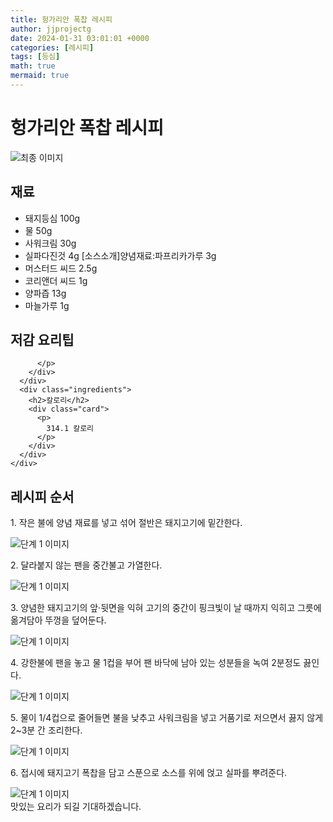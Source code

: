 ```yaml
---
title: 헝가리안 폭찹 레시피
author: jjprojectg
date: 2024-01-31 03:01:01 +0000
categories: [레시피]
tags: [등심]
math: true
mermaid: true
---
```

<meta name="og:type" content="website"/>
<meta charset="UTF-8"/>
<div class="header">
  <h1>헝가리안 폭찹 레시피</h1>
</div>

<div class="container my-4">
  <div class="row">
    <div class="col-12 col-md-6">
      <div class="recipe-image">
        <img src="http://www.foodsafetykorea.go.kr/uploadimg/20141117/20141117053501_1416213301131.jpg" class="step-image" alt="최종 이미지"/>
      </div>
    </div>
    <div class="col-12 col-md-6">
      <div class="ingredients">
        <h2>재료</h2>
        <ul class="card">
          <li> 돼지등심 100g </li>
          <li>  물 50g </li>
          <li>  사워크림 30g </li>
          <li>  실파다진것 4g [소스소개]양념재료:파프리카가루 3g </li>
          <li>  머스터드 씨드 2.5g </li>
          <li>  코리앤더 씨드 1g </li>
          <li>  양파즙 13g </li>
          <li>  마늘가루 1g </li>
</ul>
      </div>
    </div>
    <div class="col-12 col-md-6">
      <div class="ingredients">
        <h2>저감 요리팁</h2>
        <div class="card"> 
          <p>
            
          </p>
        </div>
      </div>
      <div class="ingredients">
        <h2>칼로리</h2>
        <div class="card"> 
          <p>
            314.1 칼로리
          </p>
        </div>
      </div>
    </div>
  </div>

  <h2 class="my-4">레시피 순서</h2>
  <div class="card recipe-card">
    <div class="card-body recipe-step">
      <p class="card-text step-description">1. 작은 불에 양념 재료를 넣고 섞어 절반은 돼지고기에 밑간한다.</p>
      <img src="http://www.foodsafetykorea.go.kr/uploadimg/cook/863-1.jpg" alt="단계 1 이미지" class="step-image"/>
    </div>
  </div>
  <div class="card recipe-card">
    <div class="card-body recipe-step">
      <p class="card-text step-description">2. 달라붙지 않는 팬을 중간불고 가열한다.</p>
      <img src="http://www.foodsafetykorea.go.kr/uploadimg/cook/863-2.jpg" alt="단계 1 이미지" class="step-image"/>
    </div>
  </div>
  <div class="card recipe-card">
    <div class="card-body recipe-step">
      <p class="card-text step-description">3. 양념한 돼지고기의 앞·뒷면을 익혀 고기의 중간이 핑크빛이 날 때까지 익히고 그릇에 옮겨담아 뚜껑을 덮어둔다.</p>
      <img src="http://www.foodsafetykorea.go.kr/uploadimg/cook/863-3.jpg" alt="단계 1 이미지" class="step-image"/>
    </div>
  </div>
  <div class="card recipe-card">
    <div class="card-body recipe-step">
      <p class="card-text step-description">4. 강한불에 팬을 놓고 물 1컵을 부어 팬 바닥에 남아 있는 성분들을 녹여 2분정도 끓인다.</p>
      <img src="http://www.foodsafetykorea.go.kr/uploadimg/cook/863-4.jpg" alt="단계 1 이미지" class="step-image"/>
    </div>
  </div>
  <div class="card recipe-card">
    <div class="card-body recipe-step">
      <p class="card-text step-description">5. 물이 1/4컵으로 줄어들면 불을 낮추고 사워크림을 넣고 거품기로 저으면서 끓지 않게 2~3분 간 조리한다.</p>
      <img src="http://www.foodsafetykorea.go.kr/uploadimg/cook/863-5.jpg" alt="단계 1 이미지" class="step-image"/>
    </div>
  </div>
  <div class="card recipe-card">
    <div class="card-body recipe-step">
      <p class="card-text step-description">6. 접시에 돼지고기 폭찹을 담고 스푼으로 소스를 위에 얹고 실파를 뿌려준다.</p>
      <img src="http://www.foodsafetykorea.go.kr/uploadimg/cook/863-6.jpg" alt="단계 1 이미지" class="step-image"/>
    </div>
  </div>

</div>
맛있는 요리가 되길 기대하겠습니다.
